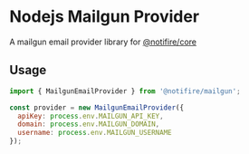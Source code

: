 # Nodejs Mailgun Provider

A mailgun email provider library for [@notifire/core](https://github.com/notifirehq/notifire)

## Usage

```javascript
import { MailgunEmailProvider } from '@notifire/mailgun';

const provider = new MailgunEmailProvider({
  apiKey: process.env.MAILGUN_API_KEY,
  domain: process.env.MAILGUN_DOMAIN,
  username: process.env.MAILGUN_USERNAME
});
```
